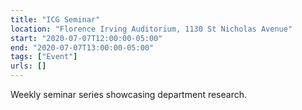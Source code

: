 ```yaml
---
title: "ICG Seminar"
location: "Florence Irving Auditorium, 1130 St Nicholas Avenue"
start: "2020-07-07T12:00:00-05:00"
end: "2020-07-07T13:00:00-05:00"
tags: ["Event"]
urls: []
---
```


Weekly seminar series showcasing department research.

<!-- endexcerpt -->
